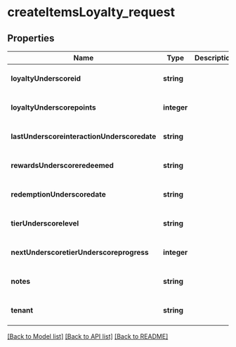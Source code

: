 # createItemsLoyalty_request

## Properties
Name | Type | Description | Notes
------------ | ------------- | ------------- | -------------
**loyaltyUnderscoreid** | **string** |  | [optional] [default to null]
**loyaltyUnderscorepoints** | **integer** |  | [optional] [default to null]
**lastUnderscoreinteractionUnderscoredate** | **string** |  | [optional] [default to null]
**rewardsUnderscoreredeemed** | **string** |  | [optional] [default to null]
**redemptionUnderscoredate** | **string** |  | [optional] [default to null]
**tierUnderscorelevel** | **string** |  | [optional] [default to null]
**nextUnderscoretierUnderscoreprogress** | **integer** |  | [optional] [default to null]
**notes** | **string** |  | [optional] [default to null]
**tenant** | **string** |  | [optional] [default to null]

[[Back to Model list]](../README.md#documentation-for-models) [[Back to API list]](../README.md#documentation-for-api-endpoints) [[Back to README]](../README.md)


